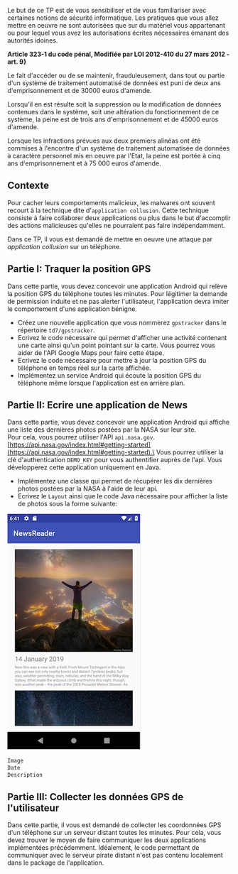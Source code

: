 Le but de ce TP est de vous sensibiliser et de vous familiariser avec certaines notions de sécurité informatique.
Les pratiques que vous allez mettre en oeuvre ne sont autorisées que sur du matériel vous appartenant ou pour lequel
vous avez les autorisations écrites nécessaires émanant des autorités idoines.

**Article 323-1 du code pénal, Modifiée par LOI 2012-410 du 27 mars 2012 - art. 9}**

Le fait d'accéder ou de se maintenir, frauduleusement, dans tout ou partie d'un système de traitement automatisé de données est puni de deux ans d'emprisonnement et de 30000 euros d'amende.

Lorsqu'il en est résulte soit la suppression ou la modification de données contenues dans le système, soit une altération du fonctionnement de ce système, la peine est de trois ans d'emprisonnement et de 45000 euros d'amende.

Lorsque les infractions prévues aux deux premiers alinéas ont été commises à l'encontre d'un système de traitement automatisée de données à caractère personnel mis en oeuvre par l'Etat, la peine est portée à cinq ans d'emprisonnement et à 75 000 euros d'amende.


## Contexte

Pour cacher leurs comportements malicieux, les malwares ont souvent recourt à la technique dite d'`application collusion`.
Cette technique consiste à faire collaborer deux applications ou plus dans le but d'accomplir des actions malicieuses
qu'elles ne pourraient pas faire indépendamment.

Dans ce TP, il vous est demandé de mettre en oeuvre une attaque par *application collusion* sur un téléphone.


## Partie I: Traquer la position GPS

Dans cette partie, vous devez concevoir une application Android qui relève la position GPS du téléphone toutes les 
minutes.
Pour légitimer la demande de permission induite et ne pas alerter l'utilisateur,
l'application devra imiter le comportement d'une application bénigne.

* Créez une nouvelle application que vous nommerez `gpstracker` dans le répertoire `td7/gpstracker`.
* Ecrivez le code nécessaire qui permet d'afficher une activité contenant une carte ainsi qu'un point pointant sur la carte.
Vous pourrez vous aider de l'API Google Maps pour faire cette étape.
* Ecrivez le code nécessaire pour mettre à jour la position GPS du téléphone en temps réel sur la carte affichée.
* Implémentez un service Android qui écoute la position GPS du téléphone même lorsque l'application est en arrière plan.

## Partie II: Ecrire une application de News

Dans cette partie, vous devez concevoir une application Android qui affiche une liste des dernières photos postées par 
la NASA sur leur site.\
Pour cela, vous pourrez utiliser l'API `api.nasa.gov`. [https://api.nasa.gov/index.html#getting-started](https://api.nasa.gov/index.html#getting-started).\
Vous pourrez utiliser la clé d'authentication `DEMO_KEY` pour vous authentifier auprès de l'api.
Vous développerez cette application uniquement en Java.

* Implémentez une classe qui permet de récupérer les dix dernières photos postées par la NASA à l'aide de leur api.
* Ecrivez le `Layout` ainsi que le code Java nécessaire pour afficher la liste de photos sous la forme suivante:

![](nasa_layout.png) 
```
Image
Date
Description
```


## Partie III: Collecter les données GPS de l'utilisateur

Dans cette partie, il vous est demandé de collecter les coordonnées GPS d'un téléphone sur un serveur distant toutes les 
minutes.
Pour cela, vous devez trouver le moyen de faire communiquer les deux applications implémentées précédemment.
Idéalement, le code permettant de communiquer avec le serveur pirate distant n'est pas contenu localement dans le 
package de l'application.


